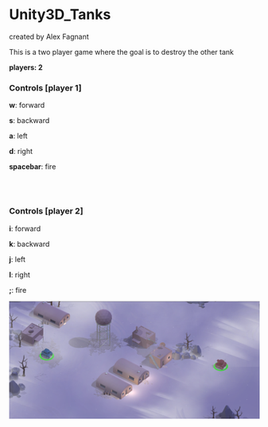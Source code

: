 # Unity3D_Tanks
<p>
created by Alex Fagnant</p>
<p>This is a two player game where the goal is to destroy the other tank</p>

<p>
<b>players: 2 </p></b>

<h3>Controls [player 1]</h3>
<b><p>w</b>: forward</p>
<b><p>s</b>: backward</p>
<b><p>a</b>: left</p>
<b><p>d</b>: right</p>
<b><p>spacebar</b>: fire</p>

<br></br>

<h3>Controls [player 2]</h3>
<b><p>i</b>: forward</p>
<b><P>k</b>: backward</p>
<b><p>j</b>: left</p>
<b><p>l</b>: right</p>
<b><p>;</b>: fire</p>

![Alt text](https://github.com/TRO-draws/Unity3D_Tanks/blob/master/Screenshots/1.png)
